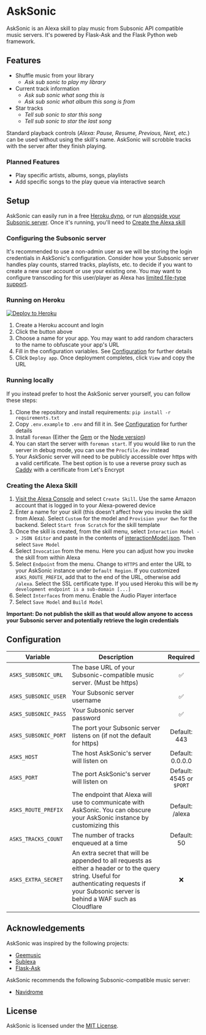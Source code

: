 # AskSonic
AskSonic is an Alexa skill to play music from Subsonic API compatible music servers. It's powered by Flask-Ask and the Flask Python web framework.

## Features
- Shuffle music from your library
    - _Ask sub sonic to play my library_
- Current track information
    - _Ask sub sonic what song this is_
    - _Ask sub sonic what album this song is from_
- Star tracks
    - _Tell sub sonic to star this song_
    - _Tell sub sonic to star the last song_

Standard playback controls (_Alexa: Pause, Resume, Previous, Next, etc._) can be used without using the skill's name.
AskSonic will scrobble tracks with the server after they finish playing.

### Planned Features
- Play specific artists, albums, songs, playlists
- Add specific songs to the play queue via interactive search

## Setup
AskSonic can easily run in a free [Heroku dyno](#running-on-heroku), or run [alongside your Subsonic server](#running-locally). Once it's running, you'll need to [Create the Alexa skill](#creating-the-alexa-skill)

### Configuring the Subsonic server
It's recommended to use a non-admin user as we will be storing the login credentials in AskSonic's configuration. Consider how your Subsonic server handles play counts, starred tracks, playlists, etc. to decide if you want to create a new user account or use your existing one. You may want to configure transcoding for this user/player as Alexa has [limited file-type support](https://developer.amazon.com/en-US/docs/alexa/custom-skills/audioplayer-interface-reference.html#audio-stream-requirements).

### Running on Heroku
[![Deploy to Heroku](https://www.herokucdn.com/deploy/button.svg)](https://heroku.com/deploy?template=https://github.com/srichter/asksonic)
1. Create a Heroku account and login
2. Click the button above
3. Choose a name for your app. You may want to add random characters to the name to obfuscate your app's URL
4. Fill in the configuration variables. See [Configuration](#configuration) for further details
5. Click `Deploy app`. Once deployment completes, click `View` and copy the URL

### Running locally
If you instead prefer to host the AskSonic server yourself, you can follow these steps:
1. Clone the repository and install requirements: `pip install -r requirements.txt`
2. Copy `.env.example` to `.env` and fill it in. See [Configuration](#configuration) for further details
3. Install `foreman` (Either the [Gem](https://github.com/ddollar/foreman) or the [Node version](https://github.com/strongloop/node-foreman))
4. You can start the server with `foreman start`. If you would like to run the server in debug mode, you can use the `Procfile.dev` instead
5. Your AskSonic server will need to be publicly accessible over https with a valid certificate. The best option is to use a reverse proxy such as [Caddy](https://github.com/caddyserver/caddy) with a certificate from Let's Encrypt

### Creating the Alexa Skill
1. [Visit the Alexa Console](https://developer.amazon.com/alexa/console/ask) and select `Create Skill`. Use the same Amazon account that is logged in to your Alexa-powered device
2. Enter a name for your skill (this doesn't affect how you invoke the skill from Alexa). Select `Custom` for the model and `Provision your Own` for the backend. Select `Start from Scratch` for the skill template
3. Once the skill is created, from the skill menu, select `Interaction Model -> JSON Editor` and paste in the contents of [interactionModel.json](/../../raw/main/interactionModel.json). Then select `Save Model`
4. Select `Invocation` from the menu. Here you can adjust how you invoke the skill from within Alexa
5. Select `Endpoint` from the menu. Change to `HTTPS` and enter the URL to your AskSonic instance under `Default Region`. If you customized `ASKS_ROUTE_PREFIX`, add that to the end of the URL, otherwise add `/alexa`. Select the SSL certificate type. If you used Heroku this will be `My development endpoint is a sub-domain [...]`
6. Select `Interfaces` from menu. Enable the Audio Player interface
7. Select `Save Model` and `Build Model`

**Important: Do not publish the skill as that would allow anyone to access your Subsonic server and potentially retrieve the login credentials**

## Configuration
| Variable | Description | Required |
|-|-|:-:|
| ``ASKS_SUBSONIC_URL`` | The base URL of your Subsonic-compatible music server. (Must be https) | ✅ |
| ``ASKS_SUBSONIC_USER`` | Your Subsonic server username | ✅ |
| ``ASKS_SUBSONIC_PASS`` | Your Subsonic server password | ✅ |
| ``ASKS_SUBSONIC_PORT`` | The port your Subsonic server listens on (if not the default for https) | Default: 443 |
| ``ASKS_HOST`` | The host AskSonic's server will listen on | Default: 0.0.0.0 |
| ``ASKS_PORT`` | The port AskSonic's server will listen on | Default: 4545 or `$PORT` |
| ``ASKS_ROUTE_PREFIX`` | The endpoint that Alexa will use to communicate with AskSonic. You can obscure your AskSonic instance by customizing this | Default: /alexa |
| ``ASKS_TRACKS_COUNT`` | The number of tracks enqueued at a time | Default: 50 |
| ``ASKS_EXTRA_SECRET`` | An extra secret that will be appended to all requests as either a header or to the query string. Useful for authenticating requests if your Subsonic server is behind a WAF such as Cloudflare | ❌ |

## Acknowledgements
AskSonic was inspired by the following projects:
 - [Geemusic](https://github.com/stevenleeg/geemusic)
 - [Sublexa](https://github.com/andocromn/sublexa)
 - [Flask-Ask](https://github.com/johnwheeler/flask-ask)

AskSonic recommends the following Subsonic-compatible music server:
 - [Navidrome](https://github.com/navidrome/navidrome)

## License
AskSonic is licensed under the [MIT License](./LICENSE).
